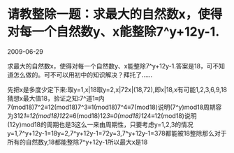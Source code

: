 # 请教整除一题：求最大的自然数x，使得对每一个自然数y、x能整除7^y+12y-1.
2009-06-29


求最大的自然数x，使得对每一个自然数y、x能整除7^y+12y-1.答案是18，可不知道怎么做的。可不可以用初中的知识解决？拜托了……


先把x是多度少定下来:取y=1,x|18取y=2,x|72x|(18,72),即x|18,x有可能1,2,3,6,9,18猜想x最大值18，验证之知:7^道1≡内7(mod18)7^2≡12(mod18)7^3≡1(mod18)7^4≡7(mod18)说明(7^y)mod18周期容为312*1≡12(mod18)12*2≡6(mod18)12*3≡0(mod18)12*4≡12(mod18)说明(12y)mod18的周期也是3这么一来由周期性，只要考虑y=1,2,3的情况y=1,7^y+12y-1=18y=2,7^y+12y-1=72y=3,7^y+12y-1=378都能被18整除那么对于所有的自然数y,18都能整除7^y+12y-1所以最大x是18
